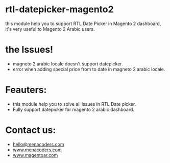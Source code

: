 # rtl-datepicker-magento2
this module help you to support RTL Date Picker in Magento 2 dashboard, it's very useful to Magento 2 Arabic users.

# the Issues!
- magneto 2 arabic locale doesn't support datepicker.
- error when adding special price from to date in magneto 2 arabic locale.

# Feauters:
- this module help you to solve all issues in RTL Date picker.
- Fully support datepicker for magento 2 arabic dashboard.

# Contact us:
- hello@menacoders.com
- www.menacoders.com
- www.magentoar.com
